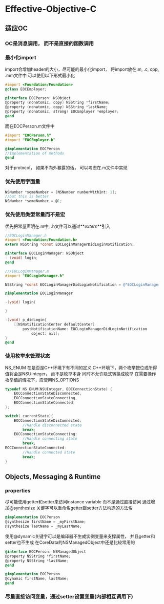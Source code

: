 # Effective-Objective-C

## 适应OC

### OC是消息调用， 而不是直接的函数调用

### 最小化import

import会增加header的大小，尽可能的最小化import， 将import放在.m, .c, cpp, .mm文件中
可以使用以下形式最小化

```objective-c
#import <Foundation/Foundation>
@class EOCEmployer;

@interface EOCPerson: NSObject
@property (nonatomic, copy) NSString *firstName;
@property (nonatomic, copy) NSString *lastName;
@property (nonatomic, strong) EOCEmployer *employer;
@end
```

而在EOCPerson.m文件中

```objective-c
#import "EOCPerson.h"
#import "EOCEmployer.h"

@implementation EOCPerson
//Implementation of methods
@end
```

对于protocol， 如果不向外暴露的话， 可以考虑在.m文件中实现

### 优先使用字面量

```objective-c
NSNumber *someNumber = [NSNumber numberWithInt: 1];
//but this is better
NSNumber *someNumber = @1;
```

### 优先使用类型常量而不是宏

优先把常量声明在.m中, .h文件可以通过**_extern_**引入

```objective-c
//EOCLoginManager.h
#import <Foundation/Foundation.h>
extern NSString *const EOCLoginManagerDidLoginNotification;

@interface EOCLoginManager: NSObject
- (void) login;
@end

///EOCLoginManager.m
#import "EOCLoginManager.h"

NSString *const EOCLoginManagerDidLoginNotification = @"EOCLoginManagerDidLoginNotification";

@implementation EOCLoginManager

-(void) login{

}

-(void) p_didLogin{
    [[NSNotificationCenter defaultCenter]
        postNotificationName: EOCLoginManagerDidLoginNotification
            object: nil];
}
@end
```

### 使用枚举来管理状态

NS_ENUM 在是否是C++环境下有不同的定义
C++环境下，两个枚举按位或所得值将会是NSUInteger， 而不是枚举本身
同时不允许隐式转换成枚举
在需要操作枚举值的情况下，应使用NS_OPTIONS

```objective-c
typedef NS_ENUM(NSUInteger, EOCConnectionState) {
    EOCConnectionStateDisconnected,
    EOCConnectionStateConnecting,
    EOCConnectionStateConnected,
};

switch(_currentState){
    EOCConnectionStateDisConnected:
        //Handle disconnected state
        break;
    EOCConnectionStateConnecting:
        //Handle connecting state
        break;
EOCConnectionStateConnected:
        //Handle connected state
        break;
}
```

## Objects, Messaging & Runtime

### properties

尽可能使用getter和setter来访问instance variable 而不是通过直接访问
通过增加@synthesize 关键字可以重命名getter跟setter方法构造的方法名

```objective-c
@implementation EOCPerson
@synthesize firstName = _myFirstName;
@synthesize lastName = _myLastName;
```

使用@dynamic关键字可以是编译器不生成实例变量来支撑属性， 并且getter和setter也不生成
在CoreData的NSManagedObject中还是比较常用的

```objective-c
@interface EOCPerson: NSManagedObject
@property NSString *firstName;
@property NSString *lastName;
@end

@implementation EOCPerson
@dynamic firstName, lastName;
@end
```

### 尽量直接访问变量，通过setter设置变量(内部相互调用下)
